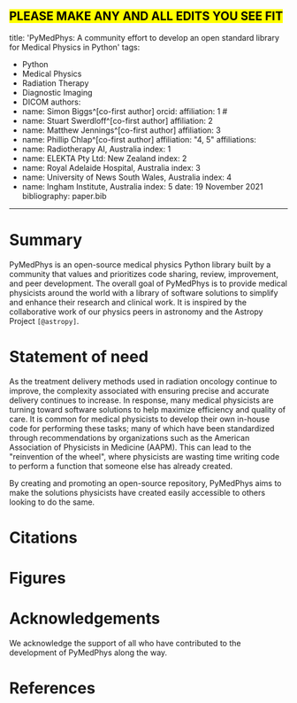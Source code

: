 <mark>PLEASE MAKE ANY AND ALL EDITS YOU SEE FIT</mark>
---
title: 'PyMedPhys: A community effort to develop an open standard library for Medical Physics in Python'
tags:
  - Python
  - Medical Physics
  - Radiation Therapy
  - Diagnostic Imaging
  - DICOM
authors:
  - name: Simon Biggs^[co-first author]
    orcid: 
    affiliation: 1 #
  - name: Stuart Swerdloff^[co-first author]
    affiliation: 2
  - name: Matthew Jennings^[co-first author]
    affiliation: 3
  - name: Phillip Chlap^[co-first author]
    affiliation: "4, 5"
affiliations:
 - name: Radiotherapy AI, Australia
   index: 1
 - name: ELEKTA Pty Ltd: New Zealand
   index: 2
 - name: Royal Adelaide Hospital, Australia
   index: 3
 - name: University of News South Wales, Australia
   index: 4
 - name: Ingham Institute, Australia
   index: 5
date: 19 November 2021
bibliography: paper.bib
---

# Summary

PyMedPhys is an open-source medical physics Python library built by a community that values and prioritizes code sharing, review, 
improvement, and peer development. The overall goal of PyMedPhys is to provide medical physicists around the world with a library 
of software solutions to simplify and enhance their research and clinical work. It is inspired by the collaborative work of our 
physics peers in astronomy and the Astropy Project `[@astropy]`.

# Statement of need

As the treatment delivery methods used in radiation oncology continue to improve, the complexity associated with ensuring precise 
and accurate delivery continues to increase. In response, many medical physicists are turning toward software solutions to help 
maximize efficiency and quality of care. It is common for medical physicists to develop their own in-house code for performing 
these tasks; many of which have been standardized through recommendations by organizations such as the American Association of Physicists 
in Medicine (AAPM). This can lead to the "reinvention of the wheel", where physicists are wasting time writing code to perform a 
function that someone else has already created. 

By creating and promoting an open-source repository, PyMedPhys aims to make the solutions physicists have created easily accessible
to others looking to do the same.

# Citations

# Figures

# Acknowledgements

We acknowledge the support of all who have contributed to the development of PyMedPhys along the way. 

# References

